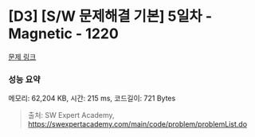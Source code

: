 # [D3] [S/W 문제해결 기본] 5일차 - Magnetic - 1220 

[문제 링크](https://swexpertacademy.com/main/code/problem/problemDetail.do?contestProbId=AV14hwZqABsCFAYD) 

### 성능 요약

메모리: 62,204 KB, 시간: 215 ms, 코드길이: 721 Bytes



> 출처: SW Expert Academy, https://swexpertacademy.com/main/code/problem/problemList.do